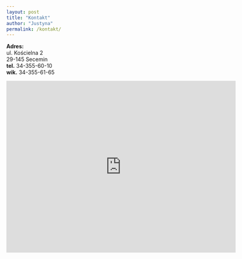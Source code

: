 ```yaml
---
layout: post
title: "Kontakt"
author: "Justyna"
permalink: /kontakt/
---
```

<b>Adres:</b> <br>
ul. Kościelna 2 <br>
29-145 Secemin <br>
<b>tel.</b> 34-355-60-10<br>
<b>wik.</b> 34-355-61-65

<center><iframe src="https://www.google.com/maps/embed?pb=!1m18!1m12!1m3!1d324333.7846538316!2d19.18339708173552!3d50.574009813883855!2m3!1f0!2f0!3f0!3m2!1i1024!2i768!4f13.1!3m3!1m2!1s0x4717693bdbd6060b%3A0x9e85dbfc4588c7b4!2zS2_Fm2Npw7PFgiBwdy4gxZt3LkthdGFyenlueSBEei4gTS4gaSDFm3cuIEphbmEgQXAu!5e0!3m2!1spl!2spl!4v1509369997144" width="600" height="450" frameborder="0" style="border:0" allowfullscreen></iframe> <center>
